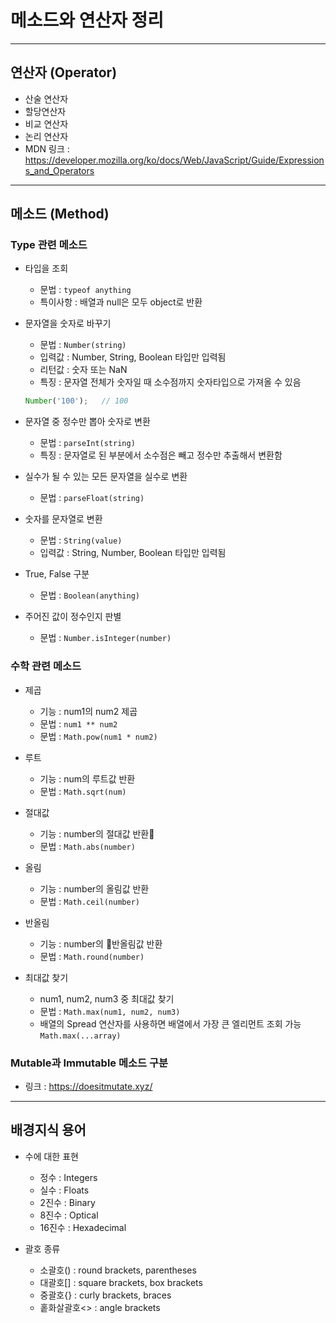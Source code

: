 # 메소드와 연산자 정리

***

## 연산자 (Operator)

- 산술 연산자
- 할당연산자
- 비교 연산자
- 논리 연산자
- MDN 링크 : https://developer.mozilla.org/ko/docs/Web/JavaScript/Guide/Expressions_and_Operators

***

## 메소드 (Method)

### Type 관련 메소드

- 타입을 조회
  - 문법 : ```typeof anything```
  - 특이사항 : 배열과 null은 모두 object로 반환

- 문자열을 숫자로 바꾸기
  - 문법 : ```Number(string)```
  - 입력값 : Number, String, Boolean 타입만 입력됨
  - 리턴값 : 숫자 또는 NaN
  - 특징 : 문자열 전체가 숫자일 때 소수점까지 숫자타입으로 가져올 수 있음
  ```js
  Number('100');   // 100
  ```

- 문자열 중 정수만 뽑아 숫자로 변환
  - 문법 : ```parseInt(string)```
  - 특징 : 문자열로 된 부분에서 소수점은 빼고 정수만 추출해서 변환함

- 실수가 될 수 있는 모든 문자열을 실수로 변환
  - 문법 : ```parseFloat(string)```

- 숫자를 문자열로 변환
  - 문법 : ```String(value)```
  - 입력값 : String, Number, Boolean 타입만 입력됨

- True, False 구분
  - 문법 : ```Boolean(anything)```

- 주어진 값이 정수인지 판별
  - 문법 : ```Number.isInteger(number)```

### 수학 관련 메소드

- 제곱
  - 기능 : num1의 num2 제곱
  - 문법 : ```num1 ** num2``` 
  - 문법 : ```Math.pow(num1 * num2)```

- 루트
  - 기능 : num의 루트값 반환
  - 문법 : ```Math.sqrt(num)```

- 절대값
  - 기능 : number의 절대값 반환
  - 문법 : ```Math.abs(number)```

- 올림
  - 기능 : number의 올림값 반환
  - 문법 : ```Math.ceil(number)```

- 반올림
  - 기능 : number의 반올림값 반환
  - 문법 : ```Math.round(number)```

- 최대값 찾기
  - num1, num2, num3 중 최대값 찾기
  - 문법 : ```Math.max(num1, num2, num3)```
  - 배열의 Spread 연산자를 사용하면 배열에서 가장 큰 엘리먼트 조회 가능 ```Math.max(...array)```


### Mutable과 Immutable 메소드 구분
- 링크 : https://doesitmutate.xyz/


***

## 배경지식 용어

- 수에 대한 표현
  - 정수 : Integers
  - 실수 : Floats
  - 2진수 : Binary
  - 8진수 : Optical
  - 16진수 : Hexadecimal

- 괄호 종류
  - 소괄호() : round brackets, parentheses
  - 대괄호[] : square brackets, box brackets
  - 중괄호{} : curly brackets, braces
  - 홑화살괄호<> : angle brackets
